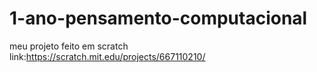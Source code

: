 # 1-ano-pensamento-computacional

meu projeto feito em scratch link:https://scratch.mit.edu/projects/667110210/
